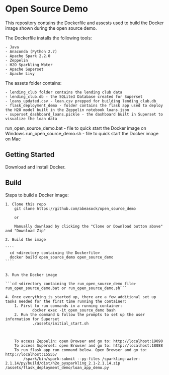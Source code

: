 # Open Source Demo

This repository contains the Dockerfile and assests used to build the Docker image shown during the open source demo.

The Dockerfile installs the following tools:

	- Java
	- Anaconda (Python 2.7)
	- Apache Spark 2.2.0
	- Zeppelin
	- H2O Sparkling Water
	- Apache Superset
	- Apache Livy

The assets folder contains:

	- lending_club folder contains the lending club data
	- lending_club.db - the SQLite3 Database created for Superset
	- loans_updated.csv - loan.csv prepped for building lending_club.db
	- flask_deployment_demo - folder contains the flask app used to deploy the H2O model built in the Zeppelin notebook loans.json
	- superset_dashboard_loans.pickle - the dashboard built in Superset to visualize the loan data

run_open_source_demo.bat - file to quick start the Docker image on Windows
run_open_source_demo.sh - file to quick start the Docker image on Mac


## Getting Started
Download and install Docker. 

## Build
Steps to build a Docker image:

	1. Clone this repo
		git clone https://github.com/abeasock/open_source_demo

		or 

		Manually download by clicking the "Clone or Download button above" and "Download Zip"

	2. Build the image
	
	````
	  cd <directory containing the Dockerfile>
	  docker build open_source_demo open_source_demo
	````


	3. Run the Docker image
  
    ```cd <directory containing the run_open_source_demo file>
    run_open_source_demo.bat or run_open_source_demo.sh```

	4. Once everything is started up, there are a few additional set up tasks needed for the first time running the container:
		1. First to run commands in a running container:
				docker exec -it open_source_demo bash 
		2. Run the command & follow the prompts to set up the user information for Superset
				./assets/initial_start.sh



		To access Zeppelin: open Browser and go to: http://localhost:19090
		To access Superset: open Browser and go to: http://localhost:18088
		To run flask app run command below. Open Browser and go to: http://localhost:15555/ 
			/spark/bin/spark-submit --py-files /sparkling-water-2.1.14/py/build/dist/h2o_pysparkling_2.1-2.1.14.zip /assets/flask_deployment_demo/loan_app_demo.py



